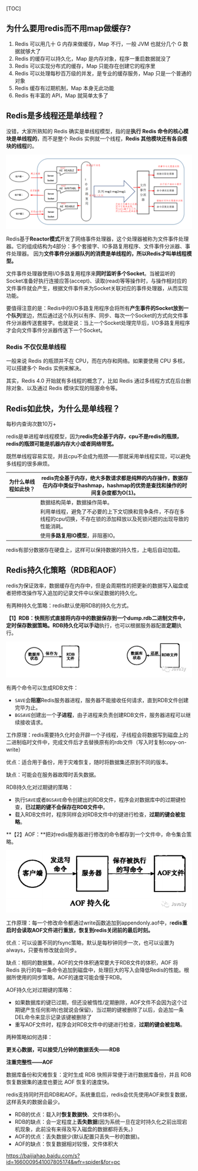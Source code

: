[TOC]

## 为什么要用redis而不用map做缓存?

1. Redis 可以用几十 G 内存来做缓存，Map 不行，一般 JVM 也就分几个 G 数据就够大了
2. Redis 的缓存可以持久化，Map 是内存对象，程序一重启数据就没了
3. Redis 可以实现分布式的缓存，Map 只能存在创建它的程序里
4. Redis 可以处理每秒百万级的并发，是专业的缓存服务，Map 只是一个普通的对象
5. Redis 缓存有过期机制，Map 本身无此功能
6. Redis 有丰富的 API，Map 就简单太多了

## Redis是多线程还是单线程？

没错，大家所熟知的 Redis 确实是单线程模型，指的是**执行 Redis 命令的核心模块是单线程的**，而不是整个 Redis 实例就一个线程，**Redis 其他模块还有各自模块的线程**的。

![image-20201010165305563](https://raw.githubusercontent.com/scottie1996/PicGo/master/img/image-20201010165305563.png)

Redis基于**Reactor模式**开发了网络事件处理器，这个处理器被称为文件事件处理器。它的组成结构为4部分：多个套接字、IO多路复用程序、文件事件分派器、事件处理器。
因为**文件事件分派器队列的消费是单线程的，所以Redis才叫单线程模型。**

文件事件处理器使用I/O多路复用程序来**同时监听多个Socket**。当被监听的Socket准备好执行连接应答(accept)、读取(read)等等操作时，与操作相对应的文件事件就会产生，根据文件事件来为Socket关联对应的事件处理器，从而实现功能。

要值得注意的是：Redis中的I/O多路复用程序会将所有**产生事件的Socket放到一个队列**里边，然后通过这个队列以有序、同步、每次一个Socket的方式向文件事件分派器传送套接字。也就是说：当上一个Socket处理完毕后，I/O多路复用程序才会向文件事件分派器传送下一个Socket。



### Redis 不仅仅是单线程

一般来说 Redis 的瓶颈并不在 CPU，而在内存和网络。如果要使用 CPU 多核，可以搭建多个 Redis 实例来解决。

其实，Redis 4.0 开始就有多线程的概念了，比如 Redis 通过多线程方式在后台删除对象、以及通过 Redis 模块实现的阻塞命令等。



## **Redis如此快，为什么是单线程？**

每秒内查询次数10万+



redis是单进程单线程模型，因为**redis完全基于内存，cpu不是redis的瓶颈，redis的瓶颈可能是机器内存大小或者网络带宽。**

既然单线程容易实现，并且cpu不会成为瓶颈——那就采用单线程实现，可以避免多线程的很多麻烦。

| 为什么单线程如此快？ | redis完全基于内存，绝大多数请求都是纯粹的内存操作，数据存在内存中类似于hashmap，hashmap的优势是查找和操作的时间复杂度都为O(1)。 |
| -------------------- | ------------------------------------------------------------ |
|                      | 数据结构简单，数据操作简单。                                 |
|                      | 利用单线程，避免了不必要的上下文切换和竞争条件，不存在多线程的cpu切换，不存在锁的添加释放以及死锁问题的出现导致的性能消耗。 |
|                      | 使用**多路复用IO模型**，非阻塞IO。                           |

redis有部分数据存在硬盘上，这样可以保持数据的持久性，上电后自动加载。



## Redis持久化策略（RDB和AOF）

redis为保证效率，数据缓存在内存中，但是会周期性的把更新的数据写入磁盘或者把修改操作写入追加的记录文件中以保证数据的持久化。

 

有两种持久化策略：redis默认使用RDB的持久化方式。

**【1】RDB：**快照形式直接将内存中的数据保存到一个dump.rdb二进制文件中，定时保存数据策略。RDB持久化可以**手动**执行，也可以根据服务器配置**定期**执行。

![img](https://raw.githubusercontent.com/scottie1996/PicGo/master/img/640-20201129203847006)

有两个命令可以生成RDB文件：

- `SAVE`会**阻塞**Redis服务器进程，服务器不能接收任何请求，直到RDB文件创建完毕为止。
- `BGSAVE`创建出一个**子进程**，由子进程来负责创建RDB文件，服务器进程可以继续接收请求。

工作原理：redis需要持久化时会开辟一个子线程，子线程会将数据写到磁盘上的二进制临时文件中，完成文件后才去替换原有的rdb文件（写入时复制copy-on-write）

优点：适合用于备份，用于灾难恢复，随时将数据集还原到不同的版本。

缺点：可能会在服务器故障时丢失数据。

RDB持久化对过期键的策略：

- 执行`SAVE`或者`BGSAVE`命令创建出的RDB文件，程序会对数据库中的过期键检查，**已过期的键不会保存在RDB文件中**。
- 载入RDB文件时，程序同样会对RDB文件中的键进行检查，**过期的键会被忽略**。

**【2】AOF：**把对redis服务器进行修改的命令都存到一个文件中，命令集合策略。

![img](https://raw.githubusercontent.com/scottie1996/PicGo/master/img/640.png)

工作原理：每一个修改命令都通过write函数追加到appendonly.aof中，r**edis重启时会读取AOF文件进行重放，恢复到redis关闭前的最后时刻。**

优点：可以设置不同的fsync策略，默认是每秒钟同步一次，也可以设置为always，只要有修改就会同步。

缺点：相同的数据集，AOF的文件体积通常要大于RDB文件的体积，AOF 将 Redis 执行的每一条命令追加到磁盘中，处理巨大的写入会降低Redis的性能。根据所使用的同步策略，AOF的速度可能会慢于RDB。

AOF持久化对过期键的策略：

- 如果数据库的键已过期，但还没被惰性/定期删除，AOF文件不会因为这个过期键产生任何影响(也就说会保留)，当过期的键被删除了以后，会追加一条DEL命令来显示记录该键被删除了
- 重写AOF文件时，程序会对RDB文件中的键进行检查，**过期的键会被忽略**。

两种策略如何选择：

**更关心数据，可以接受几分钟的数据丢失——RDB**

**注重完整性——AOF**

数据库备份和灾难恢复：定时生成 RDB 快照非常便于进行数据库备份，并且 RDB 恢复数据集的速度也要比 AOF 恢复的速度快。

redis支持同时开启RDB和AOF。系统重启后，redis会优先使用AOF来恢复数据，这样丢失的数据会最少。

- RDB的优点：载入时**恢复数据快**、文件体积小。
- RDB的缺点：会一定程度上**丢失数据**(因为系统一旦在定时持久化之前出现宕机现象，此前没有来得及写入磁盘的数据都将丢失。)
- AOF的优点：丢失数据少(默认配置只丢失一秒的数据)。
- AOF的缺点：恢复数据相对较慢，文件体积大

https://baijiahao.baidu.com/s?id=1660009541007805174&wfr=spider&for=pc
